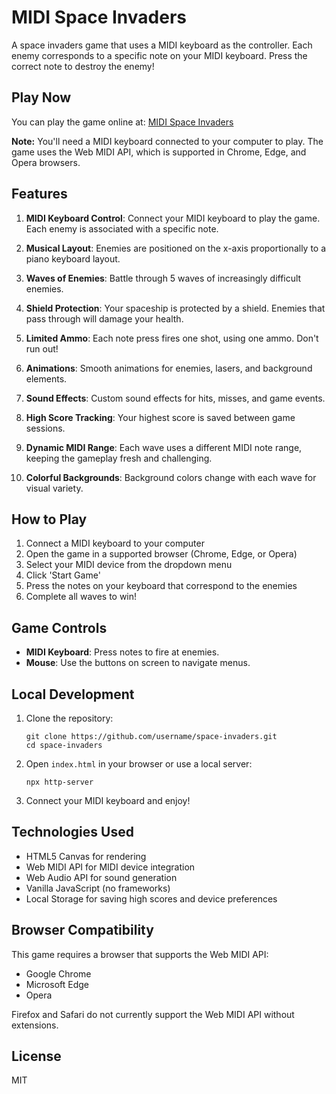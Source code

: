 # MIDI Space Invaders

A space invaders game that uses a MIDI keyboard as the controller. Each enemy corresponds to a specific note on your MIDI keyboard. Press the correct note to destroy the enemy!

## Play Now

You can play the game online at: [MIDI Space Invaders](https://github.com/username/space-invaders)

**Note:** You'll need a MIDI keyboard connected to your computer to play. The game uses the Web MIDI API, which is supported in Chrome, Edge, and Opera browsers.

## Features

1. **MIDI Keyboard Control**: Connect your MIDI keyboard to play the game. Each enemy is associated with a specific note.

2. **Musical Layout**: Enemies are positioned on the x-axis proportionally to a piano keyboard layout.

3. **Waves of Enemies**: Battle through 5 waves of increasingly difficult enemies.

4. **Shield Protection**: Your spaceship is protected by a shield. Enemies that pass through will damage your health.

5. **Limited Ammo**: Each note press fires one shot, using one ammo. Don't run out!

6. **Animations**: Smooth animations for enemies, lasers, and background elements.

7. **Sound Effects**: Custom sound effects for hits, misses, and game events.

8. **High Score Tracking**: Your highest score is saved between game sessions.

9. **Dynamic MIDI Range**: Each wave uses a different MIDI note range, keeping the gameplay fresh and challenging.

10. **Colorful Backgrounds**: Background colors change with each wave for visual variety.

## How to Play

1. Connect a MIDI keyboard to your computer
2. Open the game in a supported browser (Chrome, Edge, or Opera)
3. Select your MIDI device from the dropdown menu
4. Click 'Start Game'
5. Press the notes on your keyboard that correspond to the enemies
6. Complete all waves to win!

## Game Controls

- **MIDI Keyboard**: Press notes to fire at enemies.
- **Mouse**: Use the buttons on screen to navigate menus.

## Local Development

1. Clone the repository:
   ```
   git clone https://github.com/username/space-invaders.git
   cd space-invaders
   ```

2. Open `index.html` in your browser or use a local server:
   ```
   npx http-server
   ```

3. Connect your MIDI keyboard and enjoy!

## Technologies Used

- HTML5 Canvas for rendering
- Web MIDI API for MIDI device integration
- Web Audio API for sound generation
- Vanilla JavaScript (no frameworks)
- Local Storage for saving high scores and device preferences

## Browser Compatibility

This game requires a browser that supports the Web MIDI API:
- Google Chrome
- Microsoft Edge
- Opera

Firefox and Safari do not currently support the Web MIDI API without extensions.

## License

MIT

